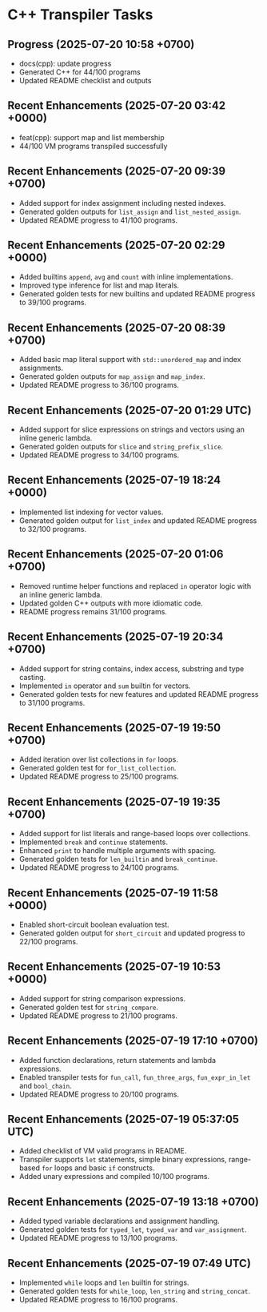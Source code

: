 # C++ Transpiler Tasks

## Progress (2025-07-20 10:58 +0700)
- docs(cpp): update progress
- Generated C++ for 44/100 programs
- Updated README checklist and outputs

## Recent Enhancements (2025-07-20 03:42 +0000)
- feat(cpp): support map and list membership
- 44/100 VM programs transpiled successfully

## Recent Enhancements (2025-07-20 09:39 +0700)
- Added support for index assignment including nested indexes.
- Generated golden outputs for `list_assign` and `list_nested_assign`.
- Updated README progress to 41/100 programs.


## Recent Enhancements (2025-07-20 02:29 +0000)
- Added builtins `append`, `avg` and `count` with inline implementations.
- Improved type inference for list and map literals.
- Generated golden tests for new builtins and updated README progress to 39/100 programs.

## Recent Enhancements (2025-07-20 08:39 +0700)
- Added basic map literal support with `std::unordered_map` and index assignments.
- Generated golden outputs for `map_assign` and `map_index`.
- Updated README progress to 36/100 programs.

## Recent Enhancements (2025-07-20 01:29 UTC)
- Added support for slice expressions on strings and vectors using an inline generic lambda.
- Generated golden outputs for `slice` and `string_prefix_slice`.
- Updated README progress to 34/100 programs.

## Recent Enhancements (2025-07-19 18:24 +0000)
- Implemented list indexing for vector values.
- Generated golden output for `list_index` and updated README progress to 32/100 programs.

## Recent Enhancements (2025-07-20 01:06 +0700)
- Removed runtime helper functions and replaced `in` operator logic with an inline generic lambda.
- Updated golden C++ outputs with more idiomatic code.
- README progress remains 31/100 programs.

## Recent Enhancements (2025-07-19 20:34 +0700)
- Added support for string contains, index access, substring and type casting.
- Implemented `in` operator and `sum` builtin for vectors.
- Generated golden tests for new features and updated README progress to 31/100 programs.

## Recent Enhancements (2025-07-19 19:50 +0700)
- Added iteration over list collections in `for` loops.
- Generated golden test for `for_list_collection`.
- Updated README progress to 25/100 programs.

## Recent Enhancements (2025-07-19 19:35 +0700)
- Added support for list literals and range-based loops over collections.
- Implemented `break` and `continue` statements.
- Enhanced `print` to handle multiple arguments with spacing.
- Generated golden tests for `len_builtin` and `break_continue`.
- Updated README progress to 24/100 programs.

## Recent Enhancements (2025-07-19 11:58 +0000)
- Enabled short-circuit boolean evaluation test.
- Generated golden output for `short_circuit` and updated progress to 22/100 programs.

## Recent Enhancements (2025-07-19 10:53 +0000)
- Added support for string comparison expressions.
- Generated golden test for `string_compare`.
- Updated README progress to 21/100 programs.

## Recent Enhancements (2025-07-19 17:10 +0700)
- Added function declarations, return statements and lambda expressions.
- Enabled transpiler tests for `fun_call`, `fun_three_args`, `fun_expr_in_let` and `bool_chain`.
- Updated README progress to 20/100 programs.

## Recent Enhancements (2025-07-19 05:37:05 UTC)
- Added checklist of VM valid programs in README.
- Transpiler supports `let` statements, simple binary expressions, range-based `for` loops and basic `if` constructs.
- Added unary expressions and compiled 10/100 programs.

## Recent Enhancements (2025-07-19 13:18 +0700)
- Added typed variable declarations and assignment handling.
- Generated golden tests for `typed_let`, `typed_var` and `var_assignment`.
- Updated README progress to 13/100 programs.

## Recent Enhancements (2025-07-19 07:49 UTC)
- Implemented `while` loops and `len` builtin for strings.
- Generated golden tests for `while_loop`, `len_string` and `string_concat`.
- Updated README progress to 16/100 programs.
